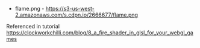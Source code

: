 - flame.png - https://s3-us-west-2.amazonaws.com/s.cdpn.io/2666677/flame.png

Referenced in tutorial https://clockworkchilli.com/blog/8_a_fire_shader_in_glsl_for_your_webgl_games 
